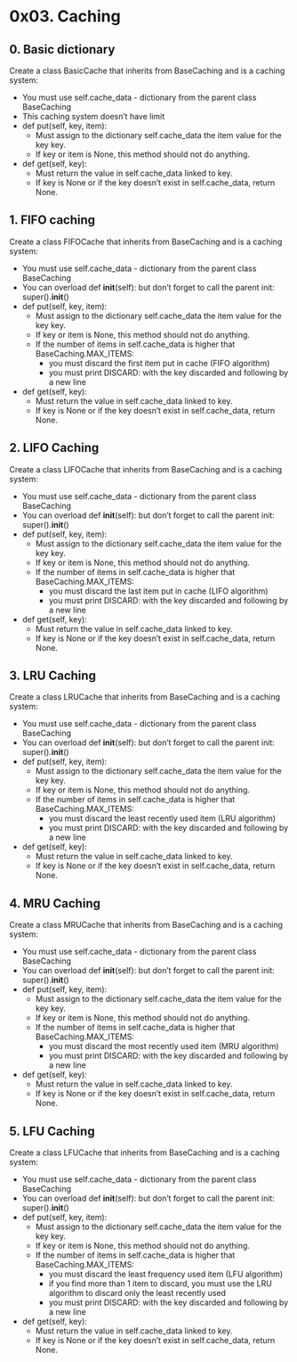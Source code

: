 # 0x03. Caching
## 0. Basic dictionary
Create a class BasicCache that inherits from BaseCaching and is a caching system:

* You must use self.cache_data - dictionary from the parent class BaseCaching
* This caching system doesn’t have limit
* def put(self, key, item):
    * Must assign to the dictionary self.cache_data the item value for the key key.
    * If key or item is None, this method should not do anything.
* def get(self, key):
    * Must return the value in self.cache_data linked to key.
    * If key is None or if the key doesn’t exist in self.cache_data, return None.
## 1. FIFO caching
Create a class FIFOCache that inherits from BaseCaching and is a caching system:

* You must use self.cache_data - dictionary from the parent class BaseCaching
* You can overload def __init__(self): but don’t forget to call the parent init: super().__init__()
* def put(self, key, item):
    * Must assign to the dictionary self.cache_data the item value for the key key.
    * If key or item is None, this method should not do anything.
    * If the number of items in self.cache_data is higher that BaseCaching.MAX_ITEMS:
        * you must discard the first item put in cache (FIFO algorithm)
        * you must print DISCARD: with the key discarded and following by a new line
* def get(self, key):
    * Must return the value in self.cache_data linked to key.
    * If key is None or if the key doesn’t exist in self.cache_data, return None.
## 2. LIFO Caching
Create a class LIFOCache that inherits from BaseCaching and is a caching system:

* You must use self.cache_data - dictionary from the parent class BaseCaching
* You can overload def __init__(self): but don’t forget to call the parent init: super().__init__()
* def put(self, key, item):
    * Must assign to the dictionary self.cache_data the item value for the key key.
    * If key or item is None, this method should not do anything.
    * If the number of items in self.cache_data is higher that BaseCaching.MAX_ITEMS:
        * you must discard the last item put in cache (LIFO algorithm)
        * you must print DISCARD: with the key discarded and following by a new line
* def get(self, key):
    * Must return the value in self.cache_data linked to key.
    * If key is None or if the key doesn’t exist in self.cache_data, return None.
## 3. LRU Caching
Create a class LRUCache that inherits from BaseCaching and is a caching system:

* You must use self.cache_data - dictionary from the parent class BaseCaching
* You can overload def __init__(self): but don’t forget to call the parent init: super().__init__()
* def put(self, key, item):
    * Must assign to the dictionary self.cache_data the item value for the key key.
    * If key or item is None, this method should not do anything.
    * If the number of items in self.cache_data is higher that BaseCaching.MAX_ITEMS:
        * you must discard the least recently used item (LRU algorithm)
        * you must print DISCARD: with the key discarded and following by a new line
* def get(self, key):
    * Must return the value in self.cache_data linked to key.
    * If key is None or if the key doesn’t exist in self.cache_data, return None.
## 4. MRU Caching
Create a class MRUCache that inherits from BaseCaching and is a caching system:

* You must use self.cache_data - dictionary from the parent class BaseCaching
* You can overload def __init__(self): but don’t forget to call the parent init: super().__init__()
* def put(self, key, item):
    * Must assign to the dictionary self.cache_data the item value for the key key.
    * If key or item is None, this method should not do anything.
    * If the number of items in self.cache_data is higher that BaseCaching.MAX_ITEMS:
        * you must discard the most recently used item (MRU algorithm)
        * you must print DISCARD: with the key discarded and following by a new line
* def get(self, key):
    * Must return the value in self.cache_data linked to key.
    * If key is None or if the key doesn’t exist in self.cache_data, return None.
## 5. LFU Caching
Create a class LFUCache that inherits from BaseCaching and is a caching system:

* You must use self.cache_data - dictionary from the parent class BaseCaching
* You can overload def __init__(self): but don’t forget to call the parent init: super().__init__()
* def put(self, key, item):
    * Must assign to the dictionary self.cache_data the item value for the key key.
    * If key or item is None, this method should not do anything.
    * If the number of items in self.cache_data is higher that BaseCaching.MAX_ITEMS:
        * you must discard the least frequency used item (LFU algorithm)
        * if you find more than 1 item to discard, you must use the LRU algorithm to discard only the least recently used
        * you must print DISCARD: with the key discarded and following by a new line
* def get(self, key):
    * Must return the value in self.cache_data linked to key.
    * If key is None or if the key doesn’t exist in self.cache_data, return None.